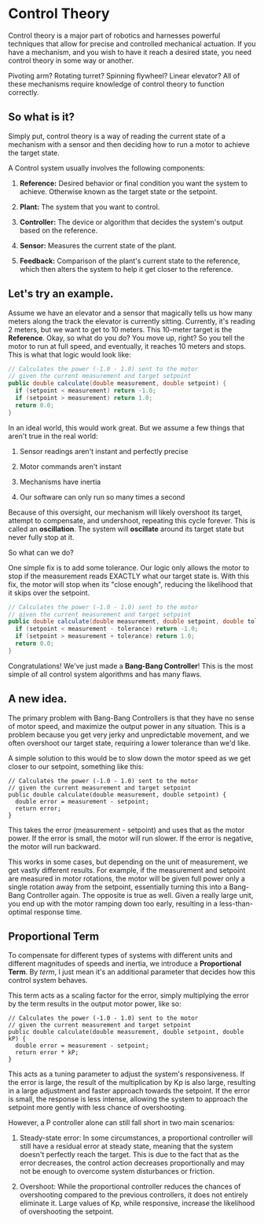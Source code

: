 # Control Theory

Control theory is a major part of robotics and harnesses powerful techniques that allow for precise and controlled mechanical actuation. If you have a mechanism, and you wish to have it reach a desired state, you need control theory in some way or another.

Pivoting arm? Rotating turret? Spinning flywheel? Linear elevator? All of these mechanisms require knowledge of control theory to function correctly.

## So what is it?

Simply put, control theory is a way of reading the current state of a mechanism with a sensor and then deciding how to run a motor to achieve the target state.

A Control system usually involves the following components:

1. **Reference:** Desired behavior or final condition you want the system to achieve. Otherwise known as the target state or the setpoint.

2. **Plant:** The system that you want to control.

3. **Controller:** The device or algorithm that decides the system's output based on the reference.

4. **Sensor:** Measures the current state of the plant.

5. **Feedback:** Comparison of the plant's current state to the reference, which then alters the system to help it get closer to the reference.

## Let's try an example.

Assume we have an elevator and a sensor that magically tells us how many meters along the track the elevator is currently sitting. Currently, it's reading 2 meters, but we want to get to 10 meters. This 10-meter target is the **Reference**. Okay, so what do you do? You move up, right? So you tell the motor to run at full speed, and eventually, it reaches 10 meters and stops. This is what that logic would look like:

```java
// Calculates the power (-1.0 - 1.0) sent to the motor 
// given the current measurement and target setpoint
public double calculate(double measurement, double setpoint) {
  if (setpoint < measurement) return -1.0;
  if (setpoint > measurement) return 1.0;
  return 0.0;
}
```

In an ideal world, this would work great. But we assume a few things that aren't true in the real world:

1. Sensor readings aren't instant and perfectly precise

2. Motor commands aren't instant

3. Mechanisms have inertia

4. Our software can only run so many times a second

Because of this oversight, our mechanism will likely overshoot its target, attempt to compensate, and undershoot, repeating this cycle forever. This is called an **oscillation**. The system will **oscillate** around its target state but never fully stop at it.

So what can we do?

One simple fix is to add some tolerance. Our logic only allows the motor to stop if the measurement reads EXACTLY what our target state is. With this fix, the motor will stop when its "close enough", reducing the likelihood that it skips over the setpoint.

```java
// Calculates the power (-1.0 - 1.0) sent to the motor 
// given the current measurement and target setpoint
public double calculate(double measurement, double setpoint, double tolerance) {
  if (setpoint < measurement - tolerance) return -1.0;
  if (setpoint > measurement + tolerance) return 1.0;
  return 0.0;
}
```

Congratulations! We've just made a **Bang-Bang Controller**! This is the most simple of all control system algorithms and has many flaws.

## A new idea.

The primary problem with Bang-Bang Controllers is that they have no sense of motor speed, and maximize the output power in any situation. This is a problem because you get very jerky and unpredictable movement, and we often overshoot our target state, requiring a lower tolerance than we'd like.

A simple solution to this would be to slow down the motor speed as we get closer to our setpoint, something like this:

```
// Calculates the power (-1.0 - 1.0) sent to the motor 
// given the current measurement and target setpoint
public double calculate(double measurement, double setpoint) {
  double error = measurement - setpoint;
  return error;
}
```

This takes the error (measurement - setpoint) and uses that as the motor power. If the error is small, the motor will run slower. If the error is negative, the motor will run backward.

This works in some cases, but depending on the unit of measurement, we get vastly different results. For example, if the measurement and setpoint are measured in motor rotations, the motor will be given full power only a single rotation away from the setpoint, essentially turning this into a Bang-Bang Controller again. The opposite is true as well. Given a really large unit, you end up with the motor ramping down too early, resulting in a less-than-optimal response time.

## Proportional Term

To compensate for different types of systems with different units and different magnitudes of speeds and inertia, we introduce a **Proportional Term**. By *term*, I just mean it's an additional parameter that decides how this control system behaves.

This term acts as a scaling factor for the error, simply multiplying the error by the term results in the output motor power, like so:

```
// Calculates the power (-1.0 - 1.0) sent to the motor 
// given the current measurement and target setpoint
public double calculate(double measurement, double setpoint, double kP) {
  double error = measurement - setpoint;
  return error * kP;
}
```

This acts as a tuning parameter to adjust the system's responsiveness. If the error is large, the result of the multiplication by Kp is also large, resulting in a large adjustment and faster approach towards the setpoint. If the error is small, the response is less intense, allowing the system to approach the setpoint more gently with less chance of overshooting.

However, a P controller alone can still fall short in two main scenarios:

1. Steady-state error: In some circumstances, a proportional controller will still have a residual error at steady state, meaning that the system doesn't perfectly reach the target. This is due to the fact that as the error decreases, the control action decreases proportionally and may not be enough to overcome system disturbances or friction.

2. Overshoot: While the proportional controller reduces the chances of overshooting compared to the previous controllers, it does not entirely eliminate it. Large values of Kp, while responsive, increase the likelihood of overshooting the setpoint.

